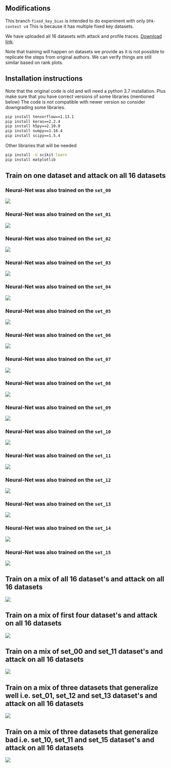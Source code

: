## Modifications

This branch `fixed_key_bias` is intended to do experiment with only `DPA-contest v4`
This is because it has multiple fixed key datasets.

We have uploaded all 16 datasets with attack and profile traces.
[Download link](https://drive.google.com/file/d/1Ol4fcvq2Nu0pRLn-yRu7vptQ-xTywgP7/view?usp=sharing).

Note that training will happen on datasets we provide as it is not possible to replicate the steps from 
original authors. We can verify things are still similar based on rank plots.

## Installation instructions

Note that the original code is old and will need a python 3.7 installation.
Plus make sure that you have correct versions of some libraries (mentioned below)
The code is not compatible with newer version so consider downgrading some libraries.

```bat
pip install tensorflow==1.13.1
pip install keras==2.2.4
pip install h5py==2.10.0
pip install numpy==1.16.4
pip install scipy==1.5.4
```

Other libraries that will be needed

```bat
pip install -U scikit-learn
pip install matplotlib
```

## Train on one dataset and attack on all 16 datasets

### Neural-Net was also trained on the `set_00`
![](./DPA-contest%20v4/fig/rank_all_sets_with_100_attacks_for_model_DPA-contest_v4_trained_on_set_00.svg)
### Neural-Net was also trained on the `set_01`
![](./DPA-contest%20v4/fig/rank_all_sets_with_100_attacks_for_model_DPA-contest_v4_trained_on_set_01.svg)
### Neural-Net was also trained on the `set_02`
![](./DPA-contest%20v4/fig/rank_all_sets_with_100_attacks_for_model_DPA-contest_v4_trained_on_set_02.svg)
### Neural-Net was also trained on the `set_03`
![](./DPA-contest%20v4/fig/rank_all_sets_with_100_attacks_for_model_DPA-contest_v4_trained_on_set_03.svg)
### Neural-Net was also trained on the `set_04`
![](./DPA-contest%20v4/fig/rank_all_sets_with_100_attacks_for_model_DPA-contest_v4_trained_on_set_04.svg)
### Neural-Net was also trained on the `set_05`
![](./DPA-contest%20v4/fig/rank_all_sets_with_100_attacks_for_model_DPA-contest_v4_trained_on_set_05.svg)
### Neural-Net was also trained on the `set_06`
![](./DPA-contest%20v4/fig/rank_all_sets_with_100_attacks_for_model_DPA-contest_v4_trained_on_set_06.svg)
### Neural-Net was also trained on the `set_07`
![](./DPA-contest%20v4/fig/rank_all_sets_with_100_attacks_for_model_DPA-contest_v4_trained_on_set_07.svg)
### Neural-Net was also trained on the `set_08`
![](./DPA-contest%20v4/fig/rank_all_sets_with_100_attacks_for_model_DPA-contest_v4_trained_on_set_08.svg)
### Neural-Net was also trained on the `set_09`
![](./DPA-contest%20v4/fig/rank_all_sets_with_100_attacks_for_model_DPA-contest_v4_trained_on_set_09.svg)
### Neural-Net was also trained on the `set_10`
![](./DPA-contest%20v4/fig/rank_all_sets_with_100_attacks_for_model_DPA-contest_v4_trained_on_set_10.svg)
### Neural-Net was also trained on the `set_11`
![](./DPA-contest%20v4/fig/rank_all_sets_with_100_attacks_for_model_DPA-contest_v4_trained_on_set_11.svg)
### Neural-Net was also trained on the `set_12`
![](./DPA-contest%20v4/fig/rank_all_sets_with_100_attacks_for_model_DPA-contest_v4_trained_on_set_12.svg)
### Neural-Net was also trained on the `set_13`
![](./DPA-contest%20v4/fig/rank_all_sets_with_100_attacks_for_model_DPA-contest_v4_trained_on_set_13.svg)
### Neural-Net was also trained on the `set_14`
![](./DPA-contest%20v4/fig/rank_all_sets_with_100_attacks_for_model_DPA-contest_v4_trained_on_set_14.svg)
### Neural-Net was also trained on the `set_15`
![](./DPA-contest%20v4/fig/rank_all_sets_with_100_attacks_for_model_DPA-contest_v4_trained_on_set_15.svg)


## Train on a mix of all 16 dataset's and attack on all 16 datasets

![](./DPA-contest%20v4/fig/rank_all_sets_with_100_attacks_for_model_DPA-contest_v4_trained_on_set_all.svg)

## Train on a mix of first four dataset's and attack on all 16 datasets

![](./DPA-contest%20v4/fig/rank_all_sets_with_100_attacks_for_model_DPA-contest_v4_trained_on_set_0123.svg)

## Train on a mix of set_00 and set_11 dataset's and attack on all 16 datasets

![](./DPA-contest%20v4/fig/rank_all_sets_with_100_attacks_for_model_DPA-contest_v4_trained_on_set_0and11.svg)

## Train on a mix of three datasets that generalize well i.e. set_01, set_12 and set_13 dataset's and attack on all 16 datasets

![](./DPA-contest%20v4/fig/rank_all_sets_with_100_attacks_for_model_DPA-contest_v4_trained_on_set_3good.svg)

## Train on a mix of three datasets that generalize bad i.e. set_10, set_11 and set_15 dataset's and attack on all 16 datasets

![](./DPA-contest%20v4/fig/rank_all_sets_with_100_attacks_for_model_DPA-contest_v4_trained_on_set_3bad.svg)